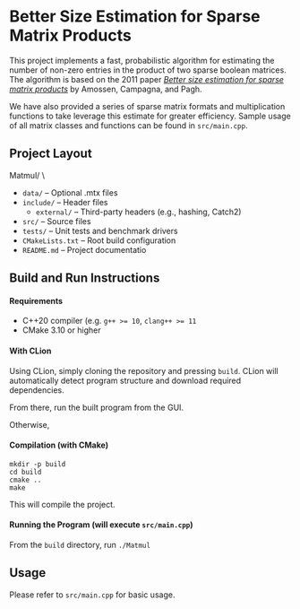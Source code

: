 # Better Size Estimation for Sparse Matrix Products

This project implements a fast, probabilistic algorithm for estimating the number of non-zero entries in the product of two sparse boolean matrices. The algorithm is based on the 2011 paper [*Better size estimation for sparse matrix products*](https://arxiv.org/abs/1006.4173) by Amossen, Campagna, and Pagh.

We have also provided a series of sparse matrix formats and multiplication functions to take leverage this estimate for greater efficiency. Sample usage of all matrix classes and functions can be found in `src/main.cpp`.

## Project Layout
Matmul/ \
- `data/` – Optional .mtx files
- `include/` – Header files
  - `external/` – Third-party headers (e.g., hashing, Catch2)
- `src/` – Source files
- `tests/` – Unit tests and benchmark drivers
- `CMakeLists.txt` – Root build configuration
- `README.md` – Project documentatio

## Build and Run Instructions

#### Requirements
- C++20 compiler (e.g. `g++ >= 10`, `clang++ >= 11`
- CMake 3.10 or higher

#### With CLion
Using CLion, simply cloning the repository and pressing `build`. CLion will automatically detect program structure and download required dependencies.

From there, run the built program from the GUI.

Otherwise,

#### Compilation (with CMake)
```
mkdir -p build
cd build
cmake ..
make
```
This will compile the project.

#### Running the Program (will execute `src/main.cpp`)
From the `build` directory, run `./Matmul`

## Usage
Please refer to `src/main.cpp` for basic usage. 
